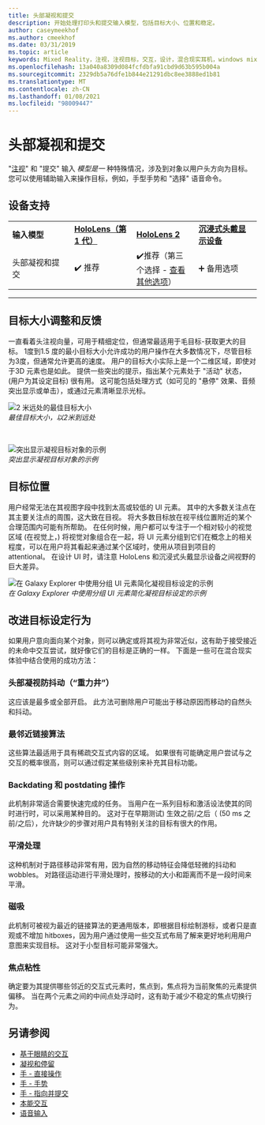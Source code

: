 ```yaml
---
title: 头部凝视和提交
description: 开始处理打印头和提交输入模型，包括目标大小、位置和稳定。
author: caseymeekhof
ms.author: cmeekhof
ms.date: 03/31/2019
ms.topic: article
keywords: Mixed Reality，注视，注视目标，交互，设计，混合现实耳机，windows mixed Reality 耳机，虚拟现实耳机，HoloLens，MRTK，混合现实工具包，目标，焦点，平滑
ms.openlocfilehash: 13a040a8309d084fcfdbfa91cbd9d63b595b004a
ms.sourcegitcommit: 2329db5a76dfe1b844e21291dbc8ee3888ed1b81
ms.translationtype: MT
ms.contentlocale: zh-CN
ms.lasthandoff: 01/08/2021
ms.locfileid: "98009447"
---
```

# <a name="head-gaze-and-commit"></a>头部凝视和提交

"[注视](gaze-and-commit.md)" 和 "提交" 输入 _模型是一_ 种特殊情况，涉及到对象以用户头方向为目标。 您可以使用辅助输入来操作目标，例如，手型手势和 "选择" 语音命令。 

## <a name="device-support"></a>设备支持

<table>
    <colgroup>
    <col width="25%" />
    <col width="25%" />
    <col width="25%" />
    <col width="25%" />
    </colgroup>
    <tr>
        <td><strong>输入模型</strong></td>
        <td><a href="../hololens-hardware-details.md"><strong>HoloLens（第 1 代）</strong></a></td>
        <td><a href="https://docs.microsoft.com/hololens/hololens2-hardware"><strong>HoloLens 2</strong></td>
        <td><a href="../discover/immersive-headset-hardware-details.md"><strong>沉浸式头戴显示设备</strong></a></td>
    </tr>
     <tr>
        <td>头部凝视和提交</td>
        <td>✔️ 推荐</td>
        <td>✔️推荐（第三个选择 - <a href="interaction-fundamentals.md">查看其他选项</a>）</td>
        <td>➕ 备用选项</td>
    </tr>
</table>

---

## <a name="target-sizing-and-feedback"></a>目标大小调整和反馈

一直看着头注视向量，可用于精细定位，但通常最适用于毛目标-获取更大的目标。 1度到1.5 度的最小目标大小允许成功的用户操作在大多数情况下，尽管目标为3度，但通常允许更高的速度。 用户的目标大小实际上是一个二维区域，即使对于3D 元素也是如此。 提供一些突出的提示，指出某个元素处于 "活动" 状态， (用户为其设定目标) 很有用。 这可能包括处理方式（如可见的 "悬停" 效果、音频突出显示或单击），或通过元素清晰显示光标。

![2 米远处的最佳目标大小](images/gazetargeting-size-1000px.jpg)<br>
*最佳目标大小，以2米到远处*

<br>

![突出显示凝视目标对象的示例](images/gazetargeting-highlighting-940px.jpg)<br>
*突出显示凝视目标对象的示例*

## <a name="target-placement"></a>目标位置

用户经常无法在其视图字段中找到太高或较低的 UI 元素。 其中的大多数关注点在其主要关注点的周围，这大致在目视。 将大多数目标放在视平线位置附近的某个合理范围内可能有所帮助。 在任何时候，用户都可以专注于一个相对较小的视觉区域 (在视觉上，) 将视觉对象组合在一起，将 UI 元素分组到它们在概念上的相关程度，可以在用户将其看起来通过某个区域时，使用从项目到项目的 attentional。 在设计 UI 时，请注意 HoloLens 和沉浸式头戴显示设备之间视野的巨大差异。

![在 Galaxy Explorer 中使用分组 UI 元素简化凝视目标设定的示例](images/gazetargeting-grouping-1000px.jpg)<br>
*在 Galaxy Explorer 中使用分组 UI 元素简化凝视目标设定的示例*

## <a name="improving-targeting-behaviors"></a>改进目标设定行为

如果用户意向面向某个对象，则可以确定或将其视为非常近似，这有助于接受接近的未命中交互尝试，就好像它们的目标是正确的一样。 下面是一些可在混合现实体验中结合使用的成功方法：

### <a name="head-gaze-stabilization-gravity-wells"></a>头部凝视防抖动（“重力井”）

这应该是最多或全部开启。 此方法可删除用户可能出于移动原因而移动的自然头和抖动。

### <a name="closest-link-algorithms"></a>最邻近链接算法

这些算法最适用于具有稀疏交互式内容的区域。 如果很有可能确定用户尝试与之交互的概率很高，则可以通过假定某些级别来补充其目标功能。

### <a name="backdating-and-postdating-actions"></a>Backdating 和 postdating 操作

此机制非常适合需要快速完成的任务。 当用户在一系列目标和激活设法使其的同时进行时，可以采用某种目的。 这对于在早期测试) 生效之前/之后（ (50 ms 之前/之后），允许缺少的步骤对用户具有特别关注的目标有很大的作用。

### <a name="smoothing"></a>平滑处理

这种机制对于路径移动非常有用，因为自然的移动特征会降低轻微的抖动和 wobbles。 对路径运动进行平滑处理时，按移动的大小和距离而不是一段时间来平滑。

### <a name="magnetism"></a>磁吸

此机制可被视为最近的链接算法的更通用版本，即根据目标绘制游标，或者只是直观或不增加 hitboxes，因为用户通过使用一些交互式布局了解来更好地利用用户意图来实现目标。 这对于小型目标可能非常强大。

### <a name="focus-stickiness"></a>焦点粘性

确定要为其提供哪些邻近的交互式元素时，焦点到，焦点将为当前聚焦的元素提供偏移。 当在两个元素之间的中间点处浮动时，这有助于减少不稳定的焦点切换行为。

## <a name="see-also"></a>另请参阅

* [基于眼睛的交互](eye-gaze-interaction.md)
* [凝视和停留](gaze-and-dwell.md)
* [手 - 直接操作](direct-manipulation.md)
* [手 - 手势](gaze-and-commit.md#composite-gestures)
* [手 - 指向并提交](point-and-commit.md)
* [本能交互](interaction-fundamentals.md)
* [语音输入](voice-input.md)



